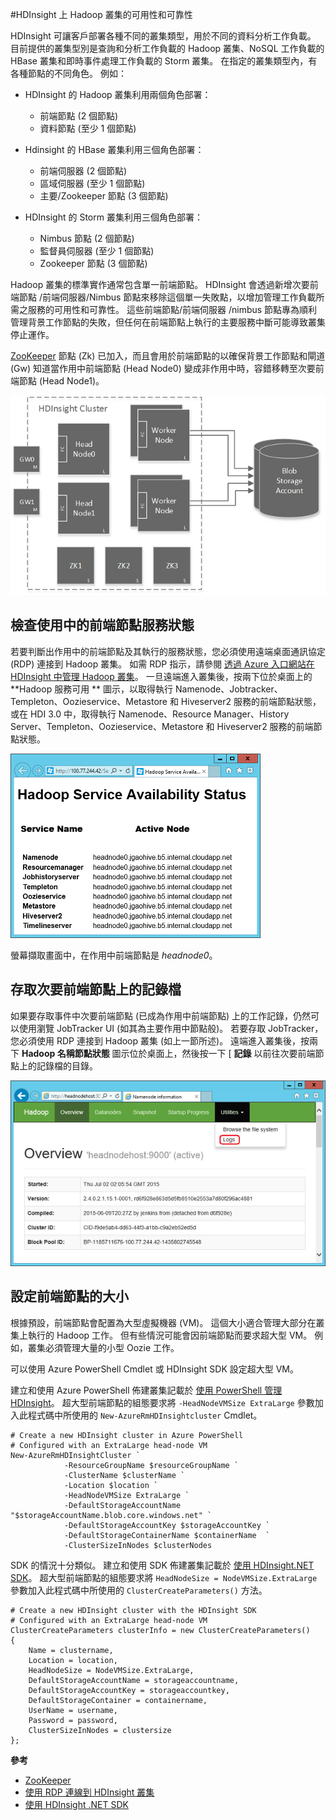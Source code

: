 <properties
    pageTitle="HDInsight 中的 Hadoop 叢集可用性 | Microsoft Azure"
    description="HDInsight 使用額外的前端節點部署高可用性且可靠的叢集。"
    services="hdinsight"
    tags="azure-portal"
    editor="cgronlun"
    manager="paulettm"
    authors="mumian"
    documentationCenter=""/>

<tags
    ms.service="hdinsight"
    ms.workload="big-data"
    ms.tgt_pltfrm="na"
    ms.devlang="multiple"
    ms.topic="article"
    ms.date="10/29/2015"
    ms.author="jgao"/>


#HDInsight 上 Hadoop 叢集的可用性和可靠性


HDInsight 可讓客戶部署各種不同的叢集類型，用於不同的資料分析工作負載。 目前提供的叢集型別是查詢和分析工作負載的 Hadoop 叢集、NoSQL 工作負載的 HBase 叢集和即時事件處理工作負載的 Storm 叢集。 在指定的叢集類型內，有各種節點的不同角色。 例如：



- HDInsight 的 Hadoop 叢集利用兩個角色部署：
    - 前端節點 (2 個節點)
    - 資料節點 (至少 1 個節點)

- Hdinsight 的 HBase 叢集利用三個角色部署：
    - 前端伺服器 (2 個節點)
    - 區域伺服器 (至少 1 個節點)
    - 主要/Zookeeper 節點 (3 個節點)

- HDInsight 的 Storm 叢集利用三個角色部署：
    - Nimbus 節點 (2 個節點)
    - 監督員伺服器 (至少 1 個節點)
    - Zookeeper 節點 (3 個節點)

Hadoop 叢集的標準實作通常包含單一前端節點。 HDInsight 會透過新增次要前端節點 /前端伺服器/Nimbus 節點來移除這個單一失敗點，以增加管理工作負載所需之服務的可用性和可靠性。 這些前端節點/前端伺服器 /nimbus 節點專為順利管理背景工作節點的失敗，但任何在前端節點上執行的主要服務中斷可能導致叢集停止運作。


[ZooKeeper](http://zookeeper.apache.org/ ) 節點 (Zk) 已加入，而且會用於前端節點的以確保背景工作節點和閘道 (Gw) 知道當作用中前端節點 (Head Node0) 變成非作用中時，容錯移轉至次要前端節點 (Head Node1)。

![HDInsight Hadoop 實作中的高可靠性前端節點圖表。](./media/hdinsight-high-availability/hadoop.high.availability.architecture.diagram.png)




## 檢查使用中的前端節點服務狀態
若要判斷出作用中的前端節點及其執行的服務狀態，您必須使用遠端桌面通訊協定 (RDP) 連接到 Hadoop 叢集。 如需 RDP 指示，請參閱 [透過 Azure 入口網站在 HDInsight 中管理 Hadoop 叢集](hdinsight-administer-use-management-portal.md#connect-to-hdinsight-clusters-by-using-rdp)。 一旦遠端進入叢集後，按兩下位於桌面上的 **Hadoop 服務可用 ** 圖示，以取得執行 Namenode、Jobtracker、Templeton、Oozieservice、Metastore 和 Hiveserver2 服務的前端節點狀態，或在 HDI 3.0 中，取得執行 Namenode、Resource Manager、History Server、Templeton、Oozieservice、Metastore 和 Hiveserver2 服務的前端節點狀態。

![](./media/hdinsight-high-availability/Hadoop.Service.Availability.Status.png)

螢幕擷取畫面中，在作用中前端節點是 *headnode0*。

## 存取次要前端節點上的記錄檔

如果要存取事件中次要前端節點 (已成為作用中前端節點) 上的工作記錄，仍然可以使用瀏覽 JobTracker UI (如其為主要作用中節點般)。 若要存取 JobTracker，您必須使用 RDP 連接到 Hadoop 叢集 (如上一節所述)。 遠端進入叢集後，按兩下 **Hadoop 名稱節點狀態** 圖示位於桌面上，然後按一下 [ **記錄** 以前往次要前端節點上的記錄檔的目錄。

![](./media/hdinsight-high-availability/Hadoop.Head.Node.Log.Files.png)


## 設定前端節點的大小
根據預設，前端節點會配置為大型虛擬機器 (VM)。 這個大小適合管理大部分在叢集上執行的 Hadoop 工作。 但有些情況可能會因前端節點而要求超大型 VM。 例如，叢集必須管理大量的小型 Oozie 工作。

可以使用 Azure PowerShell Cmdlet 或 HDInsight SDK 設定超大型 VM。

建立和使用 Azure PowerShell 佈建叢集記載於 [使用 PowerShell 管理 HDInsight](hdinsight-administer-use-powershell.md)。 超大型前端節點的組態要求將 `-HeadNodeVMSize ExtraLarge` 參數加入此程式碼中所使用的 `New-AzureRmHDInsightcluster` Cmdlet。

    # Create a new HDInsight cluster in Azure PowerShell
    # Configured with an ExtraLarge head-node VM
    New-AzureRmHDInsightCluster `
                -ResourceGroupName $resourceGroupName `
                -ClusterName $clusterName ` 
                -Location $location `
                -HeadNodeVMSize ExtraLarge `
                -DefaultStorageAccountName "$storageAccountName.blob.core.windows.net" `
                -DefaultStorageAccountKey $storageAccountKey `
                -DefaultStorageContainerName $containerName  `
                -ClusterSizeInNodes $clusterNodes

SDK 的情況十分類似。 建立和使用 SDK 佈建叢集記載於 [使用 HDInsight.NET SDK](hdinsight-provision-clusters.md#sdk)。 超大型前端節點的組態要求將 `HeadNodeSize = NodeVMSize.ExtraLarge` 參數加入此程式碼中所使用的 `ClusterCreateParameters()` 方法。

    # Create a new HDInsight cluster with the HDInsight SDK
    # Configured with an ExtraLarge head-node VM
    ClusterCreateParameters clusterInfo = new ClusterCreateParameters()
    {
        Name = clustername,
        Location = location,
        HeadNodeSize = NodeVMSize.ExtraLarge,
        DefaultStorageAccountName = storageaccountname,
        DefaultStorageAccountKey = storageaccountkey,
        DefaultStorageContainer = containername,
        UserName = username,
        Password = password,
        ClusterSizeInNodes = clustersize
    };


**參考**

- [ZooKeeper](http://zookeeper.apache.org/ )
- [使用 RDP 連線到 HDInsight 叢集](hdinsight-administer-use-management-portal.md#rdp)
- [使用 HDInsight .NET SDK](hdinsight-provision-clusters.md#sdk)

